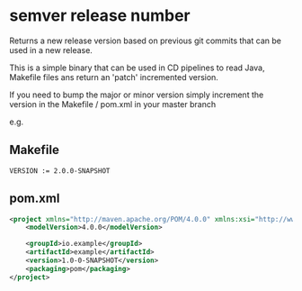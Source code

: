 # semver release number

Returns a new release version based on previous git commits that can be used in a new release.

This is a simple binary that can be used in CD pipelines to read Java, Makefile files ans return an 'patch' incremented version.


If you need to bump the major or minor version simply increment the version in the Makefile / pom.xml in your master branch

e.g.

## Makefile

```$xslt
VERSION := 2.0.0-SNAPSHOT
```


## pom.xml

```xml
<project xmlns="http://maven.apache.org/POM/4.0.0" xmlns:xsi="http://www.w3.org/2001/XMLSchema-instance" xsi:schemaLocation="http://maven.apache.org/POM/4.0.0 http://maven.apache.org/maven-v4_0_0.xsd">
    <modelVersion>4.0.0</modelVersion>

    <groupId>io.example</groupId>
    <artifactId>example</artifactId>
    <version>1.0-0-SNAPSHOT</version>
    <packaging>pom</packaging>
</project>
```